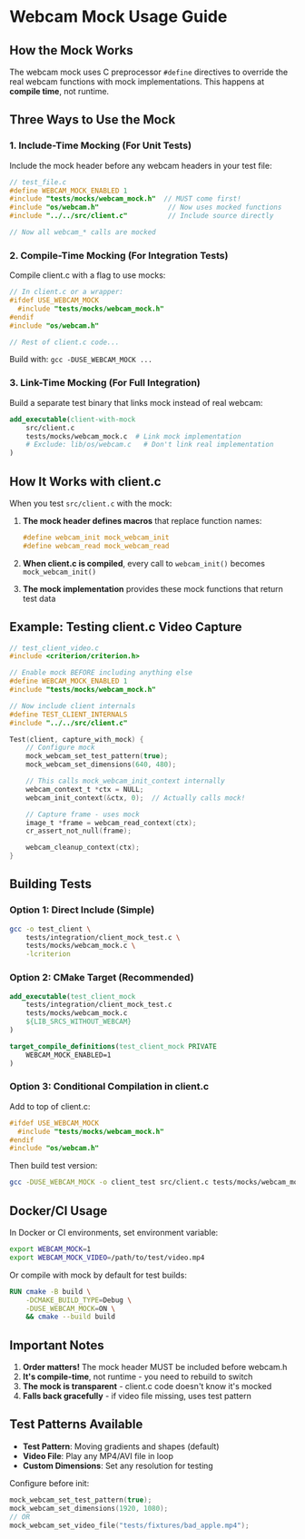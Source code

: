 # Webcam Mock Usage Guide

## How the Mock Works

The webcam mock uses C preprocessor `#define` directives to override the real webcam functions with mock implementations. This happens at **compile time**, not runtime.

## Three Ways to Use the Mock

### 1. **Include-Time Mocking** (For Unit Tests)
Include the mock header before any webcam headers in your test file:

```c
// test_file.c
#define WEBCAM_MOCK_ENABLED 1
#include "tests/mocks/webcam_mock.h"  // MUST come first!
#include "os/webcam.h"                 // Now uses mocked functions
#include "../../src/client.c"          // Include source directly

// Now all webcam_* calls are mocked
```

### 2. **Compile-Time Mocking** (For Integration Tests)
Compile client.c with a flag to use mocks:

```c
// In client.c or a wrapper:
#ifdef USE_WEBCAM_MOCK
  #include "tests/mocks/webcam_mock.h"
#endif
#include "os/webcam.h"

// Rest of client.c code...
```

Build with: `gcc -DUSE_WEBCAM_MOCK ...`

### 3. **Link-Time Mocking** (For Full Integration)
Build a separate test binary that links mock instead of real webcam:

```cmake
add_executable(client-with-mock
    src/client.c
    tests/mocks/webcam_mock.c  # Link mock implementation
    # Exclude: lib/os/webcam.c   # Don't link real implementation
)
```

## How It Works with client.c

When you test `src/client.c` with the mock:

1. **The mock header defines macros** that replace function names:
   ```c
   #define webcam_init mock_webcam_init
   #define webcam_read mock_webcam_read
   ```

2. **When client.c is compiled**, every call to `webcam_init()` becomes `mock_webcam_init()`

3. **The mock implementation** provides these mock functions that return test data

## Example: Testing client.c Video Capture

```c
// test_client_video.c
#include <criterion/criterion.h>

// Enable mock BEFORE including anything else
#define WEBCAM_MOCK_ENABLED 1
#include "tests/mocks/webcam_mock.h"

// Now include client internals
#define TEST_CLIENT_INTERNALS
#include "../../src/client.c"

Test(client, capture_with_mock) {
    // Configure mock
    mock_webcam_set_test_pattern(true);
    mock_webcam_set_dimensions(640, 480);

    // This calls mock_webcam_init_context internally
    webcam_context_t *ctx = NULL;
    webcam_init_context(&ctx, 0);  // Actually calls mock!

    // Capture frame - uses mock
    image_t *frame = webcam_read_context(ctx);
    cr_assert_not_null(frame);

    webcam_cleanup_context(ctx);
}
```

## Building Tests

### Option 1: Direct Include (Simple)
```bash
gcc -o test_client \
    tests/integration/client_mock_test.c \
    tests/mocks/webcam_mock.c \
    -lcriterion
```

### Option 2: CMake Target (Recommended)
```cmake
add_executable(test_client_mock
    tests/integration/client_mock_test.c
    tests/mocks/webcam_mock.c
    ${LIB_SRCS_WITHOUT_WEBCAM}
)

target_compile_definitions(test_client_mock PRIVATE
    WEBCAM_MOCK_ENABLED=1
)
```

### Option 3: Conditional Compilation in client.c
Add to top of client.c:
```c
#ifdef USE_WEBCAM_MOCK
  #include "tests/mocks/webcam_mock.h"
#endif
#include "os/webcam.h"
```

Then build test version:
```bash
gcc -DUSE_WEBCAM_MOCK -o client_test src/client.c tests/mocks/webcam_mock.c ...
```

## Docker/CI Usage

In Docker or CI environments, set environment variable:
```bash
export WEBCAM_MOCK=1
export WEBCAM_MOCK_VIDEO=/path/to/test/video.mp4
```

Or compile with mock by default for test builds:
```dockerfile
RUN cmake -B build \
    -DCMAKE_BUILD_TYPE=Debug \
    -DUSE_WEBCAM_MOCK=ON \
    && cmake --build build
```

## Important Notes

1. **Order matters!** The mock header MUST be included before webcam.h
2. **It's compile-time**, not runtime - you need to rebuild to switch
3. **The mock is transparent** - client.c code doesn't know it's mocked
4. **Falls back gracefully** - if video file missing, uses test pattern

## Test Patterns Available

- **Test Pattern**: Moving gradients and shapes (default)
- **Video File**: Play any MP4/AVI file in loop
- **Custom Dimensions**: Set any resolution for testing

Configure before init:
```c
mock_webcam_set_test_pattern(true);
mock_webcam_set_dimensions(1920, 1080);
// OR
mock_webcam_set_video_file("tests/fixtures/bad_apple.mp4");
```